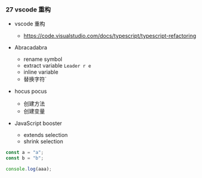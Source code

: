 ### 27 vscode 重构

- vscode 重构

  - https://code.visualstudio.com/docs/typescript/typescript-refactoring

- Abracadabra

  - rename symbol
  - extract variable `Leader r e`
  - inline variable
  - 替换字符`

- hocus pocus

  - 创建方法
  - 创建变量

- JavaScript booster
  - extends selection
  - shrink selection

```js
const a = "a";
const b = "b";

console.log(aaa);
```
